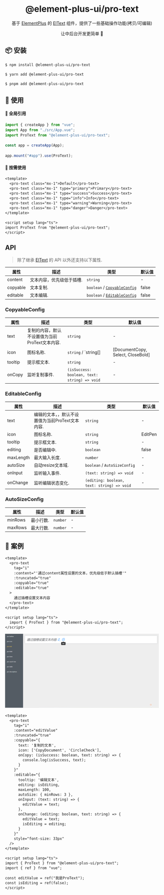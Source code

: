 <h1 align="center">@element-plus-ui/pro-text</h1>

<p align="center">基于 <a href="https://element-plus.org/zh-CN/">ElementPlus</a> 的 <a href="https://element-plus.org/zh-CN/component/text.html">ElText</a> 组件，提供了一些基础操作功能(拷贝/可编辑)</p>
<p align="center">让中后台开发更简单 💪</P>

## 📦 安装

```bash
$ npm install @element-plus-ui/pro-text
```

```bash
$ yarn add @element-plus-ui/pro-text
```

```bash
$ pnpm add @element-plus-ui/pro-text
```

## 🔨 使用

#### 🚀 全局引用

```ts
import { createApp } from "vue";
import App from "./src/App.vue";
import ProText from "@element-plus-ui/pro-text";

const app = createApp(App);

app.mount("#app").use(ProText);
```

#### 🚀 按需使用

```vue
<template>
  <pro-text class="mx-1">Default</pro-text>
  <pro-text class="mx-1" type="primary">Primary</pro-text>
  <pro-text class="mx-1" type="success">Success</pro-text>
  <pro-text class="mx-1" type="info">Info</pro-text>
  <pro-text class="mx-1" type="warning">Warning</pro-text>
  <pro-text class="mx-1" type="danger">Danger</pro-text>
</template>

<script setup lang="ts">
import ProText from "@element-plus-ui/pro-text";
</script>
```

## API

> 除了继承 [ElText](https://element-plus.org/zh-CN/component/button.html) 的 API 以外还支持以下属性.

| 属性     | 描述      | 类型                                            | 默认值 |
| -------- | --------- | ----------------------------------------------- | ------ |
| content  | 文本内容，优先级低于插槽. | `string`                                        | -      |
| copyable | 文本复制. | `boolean` / [`CopyableConfig`](#opyableConfig) | false      |
| editable | 文本编辑. | `boolean` / [`EditableConfig`](#EditableConfig) | false      |

### CopyableConfig

| 属性     | 描述      | 类型                                            | 默认值 |
| -------- | --------- | ----------------------------------------------- | ------ |
| text  | 复制的内容，默认不设置值为当前ProText文本内容. | `string`                                           | -      |
| icon  | 图标名称. | `string` / `string[]                                             | [DocumentCopy, Select, CloseBold]      |
| tooltip  | 提示框文本. | `string`                                        | -      |
| onCopy  | 监听复制事件. | `(isSuccess: boolean, text: string) => void`   | -      |

### EditableConfig

| 属性     | 描述      | 类型                                            | 默认值 |
| -------- | --------- | ----------------------------------------------- | ------ |
| text  | 编辑的文本，，默认不设置值为当前ProText文本内容. | `string`                                           | -      |
| icon  | 图标名称. | `string`                                             | EditPen      |
| tooltip  | 提示框文本. | `string`                                        | -      |
| editing  | 是否编辑中. | `boolean`                                       | false      |
| maxLength  | 最大输入长度. | `number`                                    | -      |
| autoSize  | 自动resize文本域. | `boolean` / `AutoSizeConfig`                                       | -      |
| onInput  | 监听输入事件. | `(text: string) => void`                      | -      |
| onChange  | 监听编辑状态变化. | `(editing: boolean, text: string) => void`   | -      |

### AutoSizeConfig

| 属性     | 描述      | 类型                                            | 默认值 |
| -------- | --------- | ----------------------------------------------- | ------ |
| minRows  | 最小行数. | `number`                                           | -      |
| maxRows  | 最大行数. | `number`                                           | -      |

## 🔨 案例

```vue
<template>
  <pro-text
    tag="i"
    :content="'通过content属性设置的文本，优先级低于默认插槽'"
    :truncated="true"
    :copyable="true"
    :editable="true"
  >
    通过插槽设置文本内容
  </pro-text>
</template>

<script setup lang="ts">
  import { ProText } from "@element-plus-ui/pro-text";
</script>
```

<img src="https://github.com/Augenstern936/element-plus-pro/blob/master/docs/public/images/text_example/default.jpg"/>

```vue
<template>
  <pro-text
    tag="i"
    :content="editValue"
    :truncated="true"
    :copyable="{
      text: '复制的文本',
      icon: ['CopyDocument', 'CircleCheck'],
      onCopy: (isSuccess: boolean, text: string) => {
        console.log(isSuccess, text);
      }
    }"
    :editable="{
      tooltip: '编辑文本',
      editing: isEditing,
      maxLength: 100,
      autoSize: { minRows: 3 },
      onInput: (text: string) => {
        editValue = text;
      },
      onChange: (editing: boolean, text: string) => {
        editValue = text;
        isEditing = editing;
      }
    }"
    style="font-size: 33px"
  />
</template>

<script setup lang="ts">
import { ProText } from "@element-plus-ui/pro-text";
import { ref } from "vue";

const editValue = ref("我是ProText");
const isEditing = ref(false);
</script>
```
